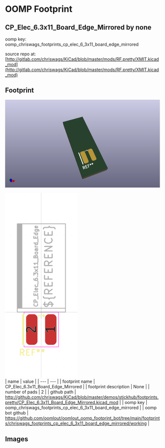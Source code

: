 # OOMP Footprint  
## CP_Elec_6.3x11_Board_Edge_Mirrored  by none  
  
oomp key: oomp_chriswags_footprints_cp_elec_6_3x11_board_edge_mirrored  
  
source repo at: [http://gitlab.com/chriswags/KiCad/blob/master/mods/RF.pretty/XMIT.kicad_mod](http://gitlab.com/chriswags/KiCad/blob/master/mods/RF.pretty/XMIT.kicad_mod)  
## Footprint  
  
[![working_kicad_pcb_3d.png](working_kicad_pcb_3d_600.png)](working_kicad_pcb_3d.png)  
  
[![working.png](working_600.png)](working.png)  
| name | value | 
| --- | --- | 
| footprint name | CP_Elec_6.3x11_Board_Edge_Mirrored | 
| footprint description | None | 
| number of pads | 2 | 
| github path | http://github.com/chriswags/KiCad/blob/master/demos/stickhub/footprints.pretty/CP_Elec_6.3x11_Board_Edge_Mirrored.kicad_mod | 
| oomp key | oomp_chriswags_footprints_cp_elec_6_3x11_board_edge_mirrored | 
| oomp bot github | https://github.com/oomlout/oomlout_oomp_footprint_bot/tree/main/footprints/chriswags_footprints_cp_elec_6_3x11_board_edge_mirrored/working | 
## Images  
